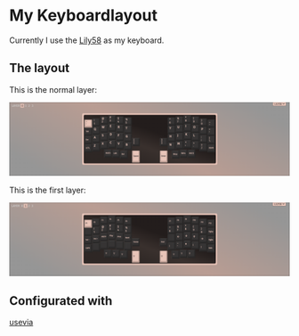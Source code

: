 # My Keyboardlayout

Currently I use the [Lily58](https://holykeebs.com/products/lily58) as my keyboard.

## The layout

This is the normal layer:

![](./pictures/base-layer.png)

This is the first layer:

![](./pictures/layer-1.png)

## Configurated with

[usevia](https://usevia.com/)

